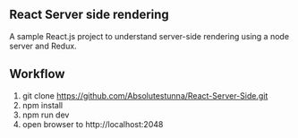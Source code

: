 ## React Server side rendering

A sample React.js project to understand server-side rendering using a node server and Redux.

## Workflow

1. git clone https://github.com/Absolutestunna/React-Server-Side.git
2. npm install
3. npm run dev
4. open browser to http://localhost:2048
